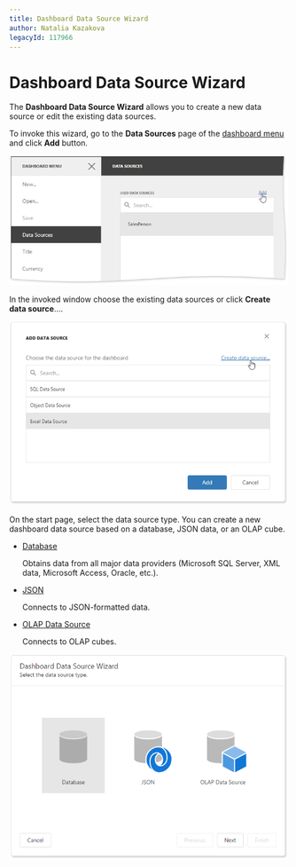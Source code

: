 ```yaml
---
title: Dashboard Data Source Wizard
author: Natalia Kazakova
legacyId: 117966
---
```

# Dashboard Data Source Wizard

The **Dashboard Data Source Wizard** allows you to create a new data source or edit the existing data sources.

To invoke this wizard, go to the **Data Sources** page of the [dashboard menu](../ui-elements/dashboard-menu.md) and click **Add** button.

![](../../../images/dashboard-data-sources-add-button.png)

In the invoked window choose the existing data sources or click **Create data source**....

![](../../../images/dashboard-create-data-source.png) 

On the start page, select the data source type. You can create a new dashboard data source based on a database, JSON data, or an OLAP cube.

* [Database](../providing-data/dashboard-data-source-wizard/specify-data-source-settings-database.md)

  Obtains data from all major data providers (Microsoft SQL Server, XML data, Microsoft Access, Oracle, etc.).

* [JSON](../providing-data/dashboard-data-source-wizard/specify-data-source-settings-json.md)

  Connects to JSON-formatted data.

* [OLAP Data Source](../providing-data/dashboard-data-source-wizard/specify-data-source-settings-olap.md) 

  Connects to OLAP cubes.

![](../../../images/dashboard-data-source-types.png)

